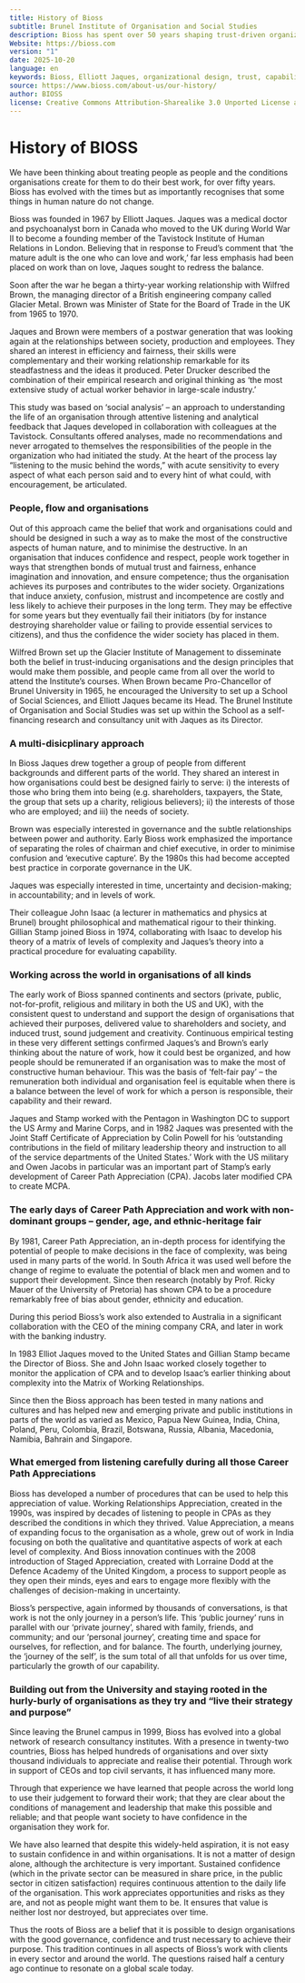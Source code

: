 ```yaml
---
title: History of Bioss
subtitle: Brunel Institute of Organisation and Social Studies
description: Bioss has spent over 50 years shaping trust-driven organizations that align human potential with purpose, enabling people to do their best work.
Website: https://bioss.com
version: "1"
date: 2025-10-20
language: en
keywords: Bioss, Elliott Jaques, organizational design, trust, capability, complexity, governance, Career Path Appreciation, leadership, human potential, Gillian Stamp
source: https://www.bioss.com/about-us/our-history/
author: BIOSS
license: Creative Commons Attribution-Sharealike 3.0 Unported License and the GNU Free Documentation License
---
```

# History of BIOSS

We have been thinking about treating people as people and the conditions organisations create for them to do their best work, for over fifty years. Bioss has evolved with the times but as importantly recognises that some things in human nature do not change.

Bioss was founded in 1967 by Elliott Jaques. Jaques was a medical doctor and psychoanalyst born in Canada who moved to the UK during World War II to become a founding member of the Tavistock Institute of Human Relations in London. Believing that in response to Freud’s comment that ‘the mature adult is the one who can love and work,’ far less emphasis had been placed on work than on love, Jaques sought to redress the balance.

Soon after the war he began a thirty-year working relationship with Wilfred Brown, the managing director of a British engineering company called Glacier Metal. Brown was Minister of State for the Board of Trade in the UK from 1965 to 1970.

Jaques and Brown were members of a postwar generation that was looking again at the relationships between society, production and employees. They shared an interest in efficiency and fairness, their skills were complementary and their working relationship remarkable for its steadfastness and the ideas it produced. Peter Drucker described the combination of their empirical research and original thinking as ‘the most extensive study of actual worker behavior in large-scale industry.’

This study was based on ‘social analysis’ – an approach to understanding the life of an organisation through attentive listening and analytical feedback that Jaques developed in collaboration with colleagues at the Tavistock. Consultants offered analyses, made no recommendations and never arrogated to themselves the responsibilities of the people in the organization who had initiated the study. At the heart of the process lay “listening to the music behind the words,” with acute sensitivity to every aspect of what each person said and to every hint of what could, with encouragement, be articulated.
### People, flow and organisations
Out of this approach came the belief that work and organisations could and should be designed in such a way as to make the most of the constructive aspects of human nature, and to minimise the destructive. In an organisation that induces confidence and respect, people work together in ways that strengthen bonds of mutual trust and fairness, enhance imagination and innovation, and ensure competence; thus the organisation achieves its purposes and contributes to the wider society. Organizations that induce anxiety, confusion, mistrust and incompetence are costly and less likely to achieve their purposes in the long term. They may be effective for some years but they eventually fail their initiators (by for instance destroying shareholder value or failing to provide essential services to citizens), and thus the confidence the wider society has placed in them.

Wilfred Brown set up the Glacier Institute of Management to disseminate both the belief in trust-inducing organisations and the design principles that would make them possible, and people came from all over the world to attend the Institute’s courses. When Brown became Pro-Chancellor of Brunel University in 1965, he encouraged the University to set up a School of Social Sciences, and Elliott Jaques became its Head. The Brunel Institute of Organisation and Social Studies was set up within the School as a self-financing research and consultancy unit with Jaques as its Director.
### A multi-disicplinary approach
In Bioss Jaques drew together a group of people from different backgrounds and different parts of the world. They shared an interest in how organisations could best be designed fairly to serve: i) the interests of those who bring them into being (e.g. shareholders, taxpayers, the State, the group that sets up a charity, religious believers); ii) the interests of those who are employed; and iii) the needs of society.

Brown was especially interested in governance and the subtle relationships between power and authority. Early Bioss work emphasized the importance of separating the roles of chairman and chief executive, in order to minimise confusion and ‘executive capture’. By the 1980s this had become accepted best practice in corporate governance in the UK.

Jaques was especially interested in time, uncertainty and decision-making; in accountability; and in levels of work.

Their colleague John Isaac (a lecturer in mathematics and physics at Brunel) brought philosophical and mathematical rigour to their thinking. Gillian Stamp joined Bioss in 1974, collaborating with Isaac to develop his theory of a matrix of levels of complexity and Jaques’s theory into a practical procedure for evaluating capability.
### Working across the world in organisations of all kinds

The early work of Bioss spanned continents and sectors (private, public, not-for-profit, religious and military in both the US and UK), with the consistent quest to understand and support the design of organisations that achieved their purposes, delivered value to shareholders and society, and induced trust, sound judgement and creativity. Continuous empirical testing in these very different settings confirmed Jaques’s and Brown’s early thinking about the nature of work, how it could best be organized, and how people should be remunerated if an organisation was to make the most of constructive human behaviour. This was the basis of ‘felt-fair pay’ – the remuneration both individual and organisation feel is equitable when there is a balance between the level of work for which a person is responsible, their capability and their reward.

Jaques and Stamp worked with the Pentagon in Washington DC to support the US Army and Marine Corps, and in 1982 Jaques was presented with the Joint Staff Certificate of Appreciation by Colin Powell for his ‘outstanding contributions in the field of military leadership theory and instruction to all of the service departments of the United States.’ Work with the US military and Owen Jacobs in particular was an important part of Stamp’s early development of Career Path Appreciation (CPA). Jacobs later modified CPA to create MCPA.
### The early days of Career Path Appreciation and work with non-dominant groups – gender, age, and ethnic-heritage fair

By 1981, Career Path Appreciation, an in-depth process for identifying the potential of people to make decisions in the face of complexity, was being used in many parts of the world. In South Africa it was used well before the change of regime to evaluate the potential of black men and women and to support their development. Since then research (notably by Prof. Ricky Mauer of the University of Pretoria) has shown CPA to be a procedure remarkably free of bias about gender, ethnicity and education.

During this period Bioss’s work also extended to Australia in a significant collaboration with the CEO of the mining company CRA, and later in work with the banking industry.

In 1983 Elliot Jaques moved to the United States and Gillian Stamp became the Director of Bioss. She and John Isaac worked closely together to monitor the application of CPA and to develop Isaac’s earlier thinking about complexity into the Matrix of Working Relationships.

Since then the Bioss approach has been tested in many nations and cultures and has helped new and emerging private and public institutions in parts of the world as varied as Mexico, Papua New Guinea, India, China, Poland, Peru, Colombia, Brazil, Botswana, Russia, Albania, Macedonia, Namibia, Bahrain and Singapore.
### What emerged from listening carefully during all those Career Path Appreciations

Bioss has developed a number of procedures that can be used to help this appreciation of value. Working Relationships Appreciation, created in the 1990s, was inspired by decades of listening to people in CPAs as they described the conditions in which they thrived. Value Appreciation, a means of expanding focus to the organisation as a whole, grew out of work in India focusing on both the qualitative and quantitative aspects of work at each level of complexity. And Bioss innovation continues with the 2008 introduction of Staged Appreciation, created with Lorraine Dodd at the Defence Academy of the United Kingdom, a process to support people as they open their minds, eyes and ears to engage more flexibly with the challenges of decision-making in uncertainty.

Bioss’s perspective, again informed by thousands of conversations, is that work is not the only journey in a person’s life. This ‘public journey’ runs in parallel with our ‘private journey’, shared with family, friends, and community; and our ‘personal journey’, creating time and space for ourselves, for reflection, and for balance. The fourth, underlying journey, the ‘journey of the self’, is the sum total of all that unfolds for us over time, particularly the growth of our capability.
### Building out from the University and staying rooted in the hurly-burly of organisations as they try and “live their strategy and purpose”

Since leaving the Brunel campus in 1999, Bioss has evolved into a global network of research consultancy institutes. With a presence in twenty-two countries, Bioss has helped hundreds of organisations and over sixty thousand individuals to appreciate and realise their potential. Through work in support of CEOs and top civil servants, it has influenced many more.

Through that experience we have learned that people across the world long to use their judgement to forward their work; that they are clear about the conditions of management and leadership that make this possible and reliable; and that people want society to have confidence in the organisation they work for.

We have also learned that despite this widely-held aspiration, it is not easy to sustain confidence in and within organisations. It is not a matter of design alone, although the architecture is very important. Sustained confidence (which in the private sector can be measured in share price, in the public sector in citizen satisfaction) requires continuous attention to the daily life of the organisation. This work appreciates opportunities and risks as they are, and not as people might want them to be. It ensures that value is neither lost nor destroyed, but appreciates over time.

Thus the roots of Bioss are a belief that it is possible to design organisations with the good governance, confidence and trust necessary to achieve their purpose. This tradition continues in all aspects of Bioss’s work with clients in every sector and around the world. The questions raised half a century ago continue to resonate on a global scale today.

